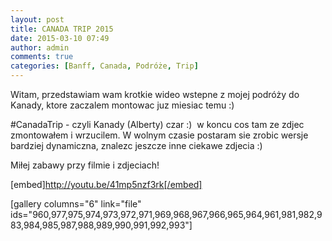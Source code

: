 ```yaml
---
layout: post
title: CANADA TRIP 2015
date: 2015-03-10 07:49
author: admin
comments: true
categories: [Banff, Canada, Podróże, Trip]
---
```

Witam, przedstawiam wam krotkie wideo wstepne z mojej podróży do Kanady, ktore zaczalem montowac juz miesiac temu :)

#CanadaTrip - czyli Kanady (Alberty) czar :)  w koncu cos tam ze zdjec zmontowałem i wrzucilem. W wolnym czasie postaram sie zrobic wersje bardziej dynamiczna, znalezc jeszcze inne ciekawe zdjecia :)

Miłej zabawy przy filmie i zdjeciach!

[embed]http://youtu.be/41mp5nzf3rk[/embed]

[gallery columns="6" link="file" ids="960,977,975,974,973,972,971,969,968,967,966,965,964,961,981,982,983,984,985,987,988,989,990,991,992,993"]
